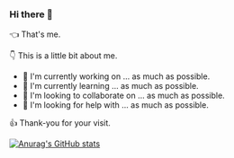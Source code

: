 ### Hi there 👋

👈 That's me.

👇 This is a little bit about me.

- 🔭 I'm currently working on ... as much as possible.
- 🌱 I'm currently learning ... as much as possible.
- 👯 I'm looking to collaborate on ... as much as possible.
- 🤔 I'm looking for help with ... as much as possible.

👍 Thank-you for your visit.

[![Anurag's GitHub stats](https://github-readme-stats.vercel.app/api?username=keithtmccartney)](https://github.com/anuraghazra/github-readme-stats)
